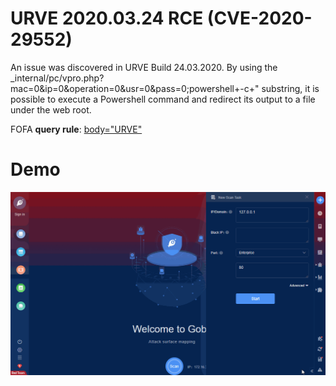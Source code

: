 # URVE 2020.03.24 RCE (CVE-2020-29552)

An issue was discovered in URVE Build 24.03.2020. By using the _internal/pc/vpro.php?mac=0&ip=0&operation=0&usr=0&pass=0;powershell+-c+\" substring, it is possible to execute a Powershell command and redirect its output to a file under the web root.

FOFA **query rule**: [body="URVE"](https://fofa.so/result?qbase64=Ym9keT0iVVJWRSI%3D)

# Demo

![URVE_2020_03_24_RCE_CVE_2020_29552](URVE_2020_03_24_RCE_CVE_2020_29552.gif)
